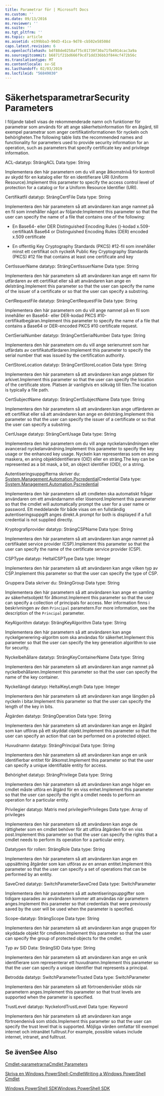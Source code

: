 ```yaml
---
title: Parametrar för | Microsoft Docs
ms.custom: ''
ms.date: 09/13/2016
ms.reviewer: ''
ms.suite: ''
ms.tgt_pltfrm: ''
ms.topic: article
ms.assetid: e199bba3-90d3-41ca-9d78-cb502e58508d
caps.latest.revision: 6
ms.openlocfilehash: bdf88de0258af75c01739f30a71fb4914cac3a9a
ms.sourcegitcommit: b6871f21bd666f9cd71dd336bb3f844cf472b56c
ms.translationtype: MT
ms.contentlocale: sv-SE
ms.lasthandoff: 02/03/2019
ms.locfileid: "56849030"
---
```

# <a name="security-parameters"></a><span data-ttu-id="ff306-102">Säkerhetsparametrar</span><span class="sxs-lookup"><span data-stu-id="ff306-102">Security Parameters</span></span>

<span data-ttu-id="ff306-103">I följande tabell visas de rekommenderade namn och funktioner för parametrar som används för att ange säkerhetsinformation för en åtgärd, till exempel parametrar som anger certifikatinformationen för nyckeln och behörigheten.</span><span class="sxs-lookup"><span data-stu-id="ff306-103">The following table lists the recommended names and functionality for parameters used to provide security information for an operation, such as parameters that specify certificate key and privilege information.</span></span>

<span data-ttu-id="ff306-104">ACL-datatyp: Sträng</span><span class="sxs-lookup"><span data-stu-id="ff306-104">ACL Data type: String</span></span>

<span data-ttu-id="ff306-105">Implementera den här parametern om du vill ange åtkomstnivå för kontroll av skydd för en katalog eller för en identifierare URI (Uniform Resource).</span><span class="sxs-lookup"><span data-stu-id="ff306-105">Implement this parameter to specify the access control level of protection for a catalog or for a Uniform Resource Identifier (URI).</span></span>

<span data-ttu-id="ff306-106">Certifikatfil datatyp: Sträng</span><span class="sxs-lookup"><span data-stu-id="ff306-106">CertFile Data type: String</span></span>

<span data-ttu-id="ff306-107">Implementera den här parametern så att användaren kan ange namnet på en fil som innehåller något av följande:</span><span class="sxs-lookup"><span data-stu-id="ff306-107">Implement this parameter so that the user can specify the name of a file that contains one of the following:</span></span>

- <span data-ttu-id="ff306-108">En Base64- eller DER Distinguished Encoding Rules ()-kodad x.509-certifikat</span><span class="sxs-lookup"><span data-stu-id="ff306-108">A Base64 or Distinguished Encoding Rules (DER) encoded x.509 certificate</span></span>

- <span data-ttu-id="ff306-109">En offentlig Key Cryptography Standards (PKCS) #12-fil som innehåller minst ett certifikat och nyckel</span><span class="sxs-lookup"><span data-stu-id="ff306-109">A Public Key Cryptography Standards (PKCS) #12 file that contains at least one certificate and key</span></span>

<span data-ttu-id="ff306-110">CertIssuerName datatyp: Sträng</span><span class="sxs-lookup"><span data-stu-id="ff306-110">CertIssuerName Data type: String</span></span>

<span data-ttu-id="ff306-111">Implementera den här parametern så att användaren kan ange ett namn för utfärdaren av ett certifikat eller så att användaren kan ange en delsträng.</span><span class="sxs-lookup"><span data-stu-id="ff306-111">Implement this parameter so that the user can specify the name of the issuer of a certificate or so that the user can specify a substring.</span></span>

<span data-ttu-id="ff306-112">CertRequestFile datatyp: Sträng</span><span class="sxs-lookup"><span data-stu-id="ff306-112">CertRequestFile Data type: String</span></span>

<span data-ttu-id="ff306-113">Implementera den här parametern om du vill ange namnet på en fil som innehåller en Base64- eller DER-kodad PKCS #10-certifikatbegäran.</span><span class="sxs-lookup"><span data-stu-id="ff306-113">Implement this parameter to specify the name of a file that contains a Base64 or DER-encoded PKCS #10 certificate request.</span></span>

<span data-ttu-id="ff306-114">CertSerialNumber datatyp: Sträng</span><span class="sxs-lookup"><span data-stu-id="ff306-114">CertSerialNumber Data type: String</span></span>

<span data-ttu-id="ff306-115">Implementera den här parametern om du vill ange serienumret som har utfärdats av certifikatutfärdaren.</span><span class="sxs-lookup"><span data-stu-id="ff306-115">Implement this parameter to specify the serial number that was issued by the certification authority.</span></span>

<span data-ttu-id="ff306-116">CertStoreLocation datatyp: Sträng</span><span class="sxs-lookup"><span data-stu-id="ff306-116">CertStoreLocation Data type: String</span></span>

<span data-ttu-id="ff306-117">Implementera den här parametern så att användaren kan ange platsen för arkivet.</span><span class="sxs-lookup"><span data-stu-id="ff306-117">Implement this parameter so that the user can specify the location of the certificate store.</span></span> <span data-ttu-id="ff306-118">Platsen är vanligtvis en sökväg till filen.</span><span class="sxs-lookup"><span data-stu-id="ff306-118">The location is typically a file path.</span></span>

<span data-ttu-id="ff306-119">CertSubjectName datatyp: Sträng</span><span class="sxs-lookup"><span data-stu-id="ff306-119">CertSubjectName Data type: String</span></span>

<span data-ttu-id="ff306-120">Implementera den här parametern så att användaren kan ange utfärdaren av ett certifikat eller så att användaren kan ange en delsträng.</span><span class="sxs-lookup"><span data-stu-id="ff306-120">Implement this parameter so that the user can specify the issuer of a certificate or so that the user can specify a substring.</span></span>

<span data-ttu-id="ff306-121">CertUsage datatyp: Sträng</span><span class="sxs-lookup"><span data-stu-id="ff306-121">CertUsage Data type: String</span></span>

<span data-ttu-id="ff306-122">Implementera den här parametern om du vill ange nyckelanvändningen eller avancerad nyckelanvändning.</span><span class="sxs-lookup"><span data-stu-id="ff306-122">Implement this parameter to specify the key usage or the enhanced key usage.</span></span> <span data-ttu-id="ff306-123">Nyckeln kan representeras som en aning maskera, en aning objektidentifierare (OID) eller en sträng.</span><span class="sxs-lookup"><span data-stu-id="ff306-123">The key can be represented as a bit mask, a bit, an object identifier (OID), or a string.</span></span>

<span data-ttu-id="ff306-124">Autentiseringsuppgifterna skriver du: [System.Management.Automation.Pscredential](/dotnet/api/System.Management.Automation.PSCredential)</span><span class="sxs-lookup"><span data-stu-id="ff306-124">Credential Data type: [System.Management.Automation.Pscredential](/dotnet/api/System.Management.Automation.PSCredential)</span></span>

<span data-ttu-id="ff306-125">Implementera den här parametern så att cmdleten ska automatiskt frågar användaren om ett användarnamn eller lösenord.</span><span class="sxs-lookup"><span data-stu-id="ff306-125">Implement this parameter so that the cmdlet will automatically prompt the user for a user name or password.</span></span> <span data-ttu-id="ff306-126">Ett meddelande för både visas om en fullständig autentiseringsuppgift anges direkt.</span><span class="sxs-lookup"><span data-stu-id="ff306-126">A prompt for both is displayed if a full credential is not supplied directly.</span></span>

<span data-ttu-id="ff306-127">Kryptografiprovider datatyp: Sträng</span><span class="sxs-lookup"><span data-stu-id="ff306-127">CSPName Data type: String</span></span>

<span data-ttu-id="ff306-128">Implementera den här parametern så att användaren kan ange namnet på certifikatet service provider (CSP).</span><span class="sxs-lookup"><span data-stu-id="ff306-128">Implement this parameter so that the user can specify the name of the certificate service provider (CSP).</span></span>

<span data-ttu-id="ff306-129">CSPType datatyp: Heltal</span><span class="sxs-lookup"><span data-stu-id="ff306-129">CSPType Data type: Integer</span></span>

<span data-ttu-id="ff306-130">Implementera den här parametern så att användaren kan ange vilken typ av CSP.</span><span class="sxs-lookup"><span data-stu-id="ff306-130">Implement this parameter so that the user can specify the type of CSP.</span></span>

<span data-ttu-id="ff306-131">Gruppera Data skriver du: Sträng</span><span class="sxs-lookup"><span data-stu-id="ff306-131">Group Data type: String</span></span>

<span data-ttu-id="ff306-132">Implementera den här parametern så att användaren kan ange en samling av säkerhetsobjekt för åtkomst.</span><span class="sxs-lookup"><span data-stu-id="ff306-132">Implement this parameter so that the user can specify a collection of principals for access.</span></span> <span data-ttu-id="ff306-133">Mer information finns i beskrivningen av den `Principal` parametern.</span><span class="sxs-lookup"><span data-stu-id="ff306-133">For more information, see the description of the `Principal` parameter.</span></span>

<span data-ttu-id="ff306-134">KeyAlgorithm datatyp: Sträng</span><span class="sxs-lookup"><span data-stu-id="ff306-134">KeyAlgorithm Data type: String</span></span>

<span data-ttu-id="ff306-135">Implementera den här parametern så att användaren kan ange nyckelgenerering-algoritm som ska användas för säkerhet.</span><span class="sxs-lookup"><span data-stu-id="ff306-135">Implement this parameter so that the user can specify the key generation algorithm to use for security.</span></span>

<span data-ttu-id="ff306-136">Nyckelbehållare datatyp: Sträng</span><span class="sxs-lookup"><span data-stu-id="ff306-136">KeyContainerName Data type: String</span></span>

<span data-ttu-id="ff306-137">Implementera den här parametern så att användaren kan ange namnet på nyckelbehållaren.</span><span class="sxs-lookup"><span data-stu-id="ff306-137">Implement this parameter so that the user can specify the name of the key container.</span></span>

<span data-ttu-id="ff306-138">Nyckellängd datatyp: Heltal</span><span class="sxs-lookup"><span data-stu-id="ff306-138">KeyLength Data type: Integer</span></span>

<span data-ttu-id="ff306-139">Implementera den här parametern så att användaren kan ange längden på nyckeln i bitar.</span><span class="sxs-lookup"><span data-stu-id="ff306-139">Implement this parameter so that the user can specify the length of the key in bits.</span></span>

<span data-ttu-id="ff306-140">Åtgärden datatyp: Sträng</span><span class="sxs-lookup"><span data-stu-id="ff306-140">Operation Data type: String</span></span>

<span data-ttu-id="ff306-141">Implementera den här parametern så att användaren kan ange en åtgärd som kan utföras på ett skyddat objekt.</span><span class="sxs-lookup"><span data-stu-id="ff306-141">Implement this parameter so that the user can specify an action that can be performed on a protected object.</span></span>

<span data-ttu-id="ff306-142">Huvudnamn datatyp: Sträng</span><span class="sxs-lookup"><span data-stu-id="ff306-142">Principal Data type: String</span></span>

<span data-ttu-id="ff306-143">Implementera den här parametern så att användaren kan ange en unik identifierbar entitet för åtkomst.</span><span class="sxs-lookup"><span data-stu-id="ff306-143">Implement this parameter so that the user can specify a unique identifiable entity for access.</span></span>

<span data-ttu-id="ff306-144">Behörighet datatyp: Sträng</span><span class="sxs-lookup"><span data-stu-id="ff306-144">Privilege Data type: String</span></span>

<span data-ttu-id="ff306-145">Implementera den här parametern så att användaren kan ange höger en cmdlet måste utföra en åtgärd för en viss enhet.</span><span class="sxs-lookup"><span data-stu-id="ff306-145">Implement this parameter so that the user can specify the right a cmdlet needs to perform an operation for a particular entity.</span></span>

<span data-ttu-id="ff306-146">Privilegier datatyp: Matris med privilegier</span><span class="sxs-lookup"><span data-stu-id="ff306-146">Privileges Data type: Array of privileges</span></span>

<span data-ttu-id="ff306-147">Implementera den här parametern så att användaren kan ange de rättigheter som en cmdlet behöver för att utföra åtgärden för en viss post.</span><span class="sxs-lookup"><span data-stu-id="ff306-147">Implement this parameter so that the user can specify the rights that a cmdlet needs to perform its operation for a particular entry.</span></span>

<span data-ttu-id="ff306-148">Datatypen för rollen: Sträng</span><span class="sxs-lookup"><span data-stu-id="ff306-148">Role Data type: String</span></span>

<span data-ttu-id="ff306-149">Implementera den här parametern så att användaren kan ange en uppsättning åtgärder som kan utföras av en annan entitet.</span><span class="sxs-lookup"><span data-stu-id="ff306-149">Implement this parameter so that the user can specify a set of operations that can be performed by an entity.</span></span>

<span data-ttu-id="ff306-150">SaveCred datatyp: SwitchParameter</span><span class="sxs-lookup"><span data-stu-id="ff306-150">SaveCred Data type: SwitchParameter</span></span>

<span data-ttu-id="ff306-151">Implementera den här parametern så att autentiseringsuppgifter som tidigare sparades av användaren kommer att användas när parametern anges.</span><span class="sxs-lookup"><span data-stu-id="ff306-151">Implement this parameter so that credentials that were previously saved by the user will be used when the parameter is specified.</span></span>

<span data-ttu-id="ff306-152">Scope-datatyp: Sträng</span><span class="sxs-lookup"><span data-stu-id="ff306-152">Scope Data type: String</span></span>

<span data-ttu-id="ff306-153">Implementera den här parametern så att användaren kan ange gruppen för skyddade objekt för cmdleten.</span><span class="sxs-lookup"><span data-stu-id="ff306-153">Implement this parameter so that the user can specify the group of protected objects for the cmdlet.</span></span>

<span data-ttu-id="ff306-154">Typ av SID Data: Sträng</span><span class="sxs-lookup"><span data-stu-id="ff306-154">SID Data type: String</span></span>

<span data-ttu-id="ff306-155">Implementera den här parametern så att användaren kan ange en unik identifierare som representerar ett huvudnamn.</span><span class="sxs-lookup"><span data-stu-id="ff306-155">Implement this parameter so that the user can specify a unique identifier that represents a principal.</span></span>

<span data-ttu-id="ff306-156">Betrodda datatyp: SwitchParameter</span><span class="sxs-lookup"><span data-stu-id="ff306-156">Trusted Data type: SwitchParameter</span></span>

<span data-ttu-id="ff306-157">Implementera den här parametern så att förtroendenivåer stöds när parametern anges.</span><span class="sxs-lookup"><span data-stu-id="ff306-157">Implement this parameter so that trust levels are supported when the parameter is specified.</span></span>

<span data-ttu-id="ff306-158">TrustLevel datatyp: Nyckelord</span><span class="sxs-lookup"><span data-stu-id="ff306-158">TrustLevel Data type: Keyword</span></span>

<span data-ttu-id="ff306-159">Implementera den här parametern så att användaren kan ange förtroendenivå som stöds.</span><span class="sxs-lookup"><span data-stu-id="ff306-159">Implement this parameter so that the user can specify the trust level that is supported.</span></span> <span data-ttu-id="ff306-160">Möjliga värden omfattar till exempel internet och intranätet fulltrust.</span><span class="sxs-lookup"><span data-stu-id="ff306-160">For example, possible values include internet, intranet, and fulltrust.</span></span>

## <a name="see-also"></a><span data-ttu-id="ff306-161">Se även</span><span class="sxs-lookup"><span data-stu-id="ff306-161">See Also</span></span>

[<span data-ttu-id="ff306-162">Cmdlet-parametrarna</span><span class="sxs-lookup"><span data-stu-id="ff306-162">Cmdlet Parameters</span></span>](./cmdlet-parameters.md)

[<span data-ttu-id="ff306-163">Skriva en Windows PowerShell-Cmdlet</span><span class="sxs-lookup"><span data-stu-id="ff306-163">Writing a Windows PowerShell Cmdlet</span></span>](./writing-a-windows-powershell-cmdlet.md)

[<span data-ttu-id="ff306-164">Windows PowerShell SDK</span><span class="sxs-lookup"><span data-stu-id="ff306-164">Windows PowerShell SDK</span></span>](../windows-powershell-reference.md)
